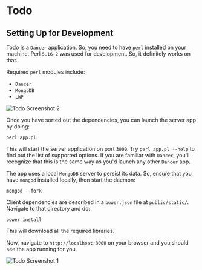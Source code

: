 Todo
====

Setting Up for Development
--------------------------

Todo is a `Dancer` application. So, you need to have `perl` installed on your machine.
Perl `5.16.2` was used for development. So, it definitely works on that.

Required `perl` modules include:

 - `Dancer`
 - `MongoDB`
 - `LWP`
 
![Todo Screenshot 2](https://dl.dropboxusercontent.com/u/1011784/todo-screenshot-2.png)

Once you have sorted out the dependencies, you can launch the server app by doing:

    perl app.pl

This will start the server application on port `3000`. Try `perl app.pl --help`
to find out the list of supported options. If you are familiar with `Dancer`, you'll
recognize that this is the same way as you'd launch any other `Dancer` app.

The app uses a local `MongoDB` server to persist its data. So, ensure that you have
`mongod` installed locally, then start the daemon:

    mongod --fork

Client dependencies are described in a `bower.json` file at `public/static/`.
Navigate to that directory and do:

    bower install

This will download all the required libraries.

Now, navigate to `http://localhost:3000` on your browser and you should see the
app running for you.

![Todo Screenshot 1](https://dl.dropboxusercontent.com/u/1011784/todo-screenshot-1.png)
